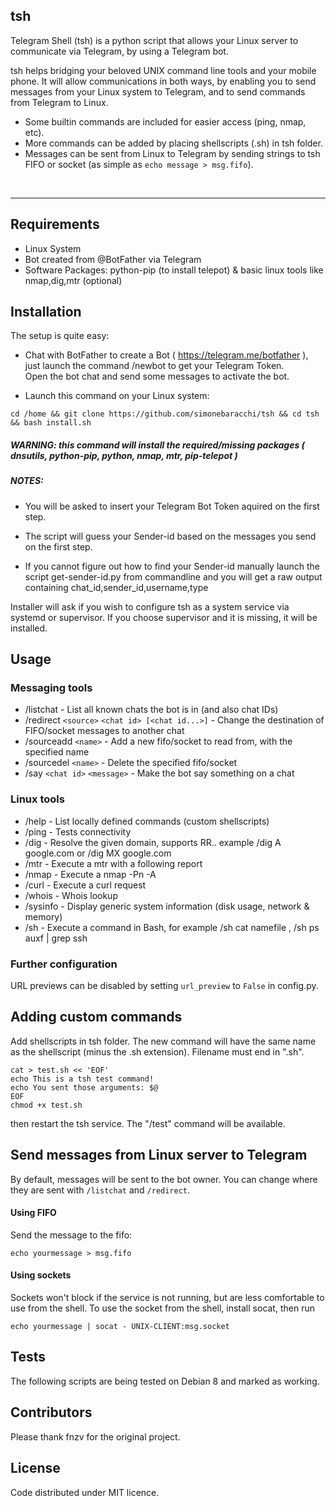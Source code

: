 ## tsh

Telegram Shell (tsh) is a python script that allows your Linux server to communicate via Telegram, by using a Telegram bot.

tsh helps bridging your beloved UNIX command line tools and your mobile phone. It will allow communications in both ways, by enabling you to send messages from your Linux system to Telegram, and to send commands from Telegram to Linux.

  - Some builtin commands are included for easier access (ping, nmap, etc).
  - More commands can be added by placing shellscripts (.sh) in tsh folder.
  - Messages can be sent from Linux to Telegram by sending strings to tsh FIFO or socket (as simple as `echo message > msg.fifo`).

 <br>

 -------------------------------

## Requirements
- Linux System
- Bot created from @BotFather via Telegram
- Software Packages: python-pip (to install telepot) & basic linux tools like nmap,dig,mtr (optional)

## Installation

The setup is quite easy: <br>

* Chat with BotFather to create a Bot ( https://telegram.me/botfather ), just launch the command /newbot to get your Telegram Token. <br>
 Open the bot chat and send some messages to activate the bot. <br>

* Launch this command on your Linux system: <br>

```
cd /home && git clone https://github.com/simonebaracchi/tsh && cd tsh && bash install.sh 
```

##### WARNING: this command will install the required/missing packages ( dnsutils, python-pip, python, nmap, mtr, pip-telepot )

##### NOTES:

- You will be asked to insert your Telegram Bot Token aquired on the first step. <br>

- The script will guess your Sender-id based on the messages you send on the first step. <br>

- If you cannot figure out how to find your Sender-id manually launch the script get-sender-id.py from commandline and you will get a raw output containing chat_id,sender_id,username,type <br>

Installer will ask if you wish to configure tsh as a system service via systemd or supervisor. If you choose supervisor and it is missing, it will be installed.

## Usage

### Messaging tools

- /listchat - List all known chats the bot is in (and also chat IDs)
- /redirect `<source>` `<chat id> [<chat id...>]` - Change the destination of FIFO/socket messages to another chat
- /sourceadd `<name>` - Add a new fifo/socket to read from, with the specified name
- /sourcedel `<name>` - Delete the specified fifo/socket
- /say `<chat id>` `<message>` - Make the bot say something on a chat

### Linux tools

- /help - List locally defined commands (custom shellscripts)
- /ping - Tests connectivity 
- /dig - Resolve the given domain, supports RR.. example /dig A google.com or /dig MX google.com
- /mtr - Execute a mtr with a following report
- /nmap - Execute a nmap -Pn -A
- /curl - Execute a curl request
- /whois - Whois lookup
- /sysinfo - Display generic system information (disk usage, network & memory)
- /sh - Execute a command in Bash, for example /sh cat namefile , /sh ps auxf | grep ssh

### Further configuration

URL previews can be disabled by setting `url_preview` to `False` in config.py.

## Adding custom commands

Add shellscripts in tsh folder. The new command will have the same name as the shellscript (minus the .sh extension).
Filename must end in ".sh".

```
cat > test.sh << 'EOF'
echo This is a tsh test command!
echo You sent those arguments: $@
EOF
chmod +x test.sh
```

then restart the tsh service. The "/test" command will be available.


## Send messages from Linux server to Telegram

By default, messages will be sent to the bot owner. You can change where they are sent with `/listchat` and `/redirect`.

#### Using FIFO

Send the message to the fifo:

```
echo yourmessage > msg.fifo
```


#### Using sockets

Sockets won't block if the service is not running, but are less comfortable to use from the shell.
To use the socket from the shell, install socat, then run

```
echo yourmessage | socat - UNIX-CLIENT:msg.socket
```

## Tests

The following scripts are being tested on Debian 8 and marked as working.

## Contributors

Please thank fnzv for the original project.

## License

Code distributed under MIT licence.

